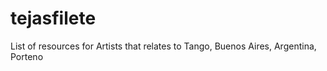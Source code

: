 # tejasfilete
List of resources for Artists that relates to Tango, Buenos Aires, Argentina, Porteno
